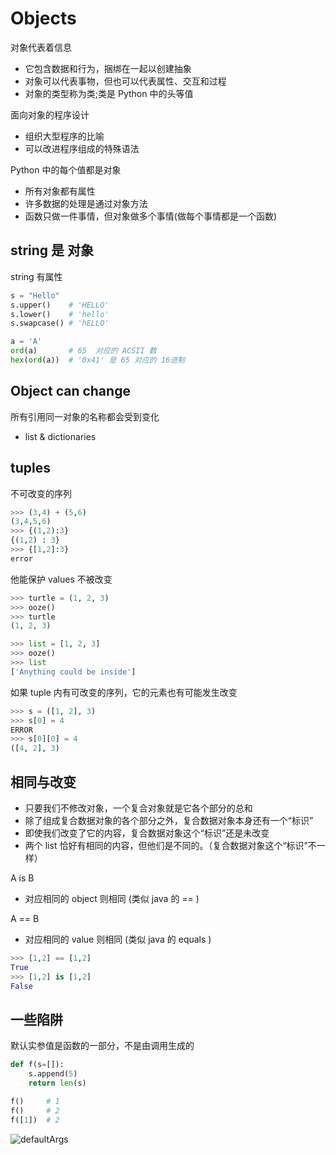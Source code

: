 # Objects
对象代表着信息
- 它包含数据和行为，捆绑在一起以创建抽象
- 对象可以代表事物，但也可以代表属性、交互和过程
- 对象的类型称为类;类是 Python 中的头等值

面向对象的程序设计
  - 组织大型程序的比喻
  - 可以改进程序组成的特殊语法

Python 中的每个值都是对象
  - 所有对象都有属性
  - 许多数据的处理是通过对象方法
  - 函数只做一件事情，但对象做多个事情(做每个事情都是一个函数)

## string 是 对象
string 有属性
  
```python
s = "Hello"
s.upper()    # 'HELLO'
s.lower()    # 'hello'
s.swapcase() # 'hELLO'

a = 'A'
ord(a)       # 65  对应的 ACSII 数
hex(ord(a))  # '0x41' 是 65 对应的 16进制
```

## Object can change

所有引用同一对象的名称都会受到变化
  - list & dictionaries
  
## tuples
不可改变的序列
  
```python
>>> (3,4) + (5,6)
(3,4,5,6)
>>> {(1,2):3}
{(1,2) : 3}
>>> {[1,2]:3}
error
```

他能保护 values 不被改变
  
```python
>>> turtle = (1, 2, 3)
>>> ooze()
>>> turtle
(1, 2, 3)

>>> list = [1, 2, 3]
>>> ooze()
>>> list
['Anything could be inside']
```
如果 tuple 内有可改变的序列，它的元素也有可能发生改变
  
```python
>>> s = ([1, 2], 3)
>>> s[0] = 4
ERROR
>>> s[0][0] = 4
([4, 2], 3)
```

## 相同与改变
- 只要我们不修改对象，一个复合对象就是它各个部分的总和
- 除了组成复合数据对象的各个部分之外，复合数据对象本身还有一个“标识”
- 即使我们改变了它的内容，复合数据对象这个“标识”还是未改变
- 两个 list 恰好有相同的内容，但他们是不同的。（复合数据对象这个“标识”不一样）

A is B  
- 对应相同的 object 则相同 (类似 java 的 == )

A == B
- 对应相同的 value 则相同 (类似 java 的 equals )

```python
>>> [1,2] == [1,2]
True
>>> [1,2] is [1,2]
False
```
## 一些陷阱
默认实参值是函数的一部分，不是由调用生成的
  
```python
def f(s=[]):
    s.append(5)
    return len(s)

f()     # 1
f()     # 2
f([1])  # 2
```

![defaultArgs](imgs/defaultArgs.png)

